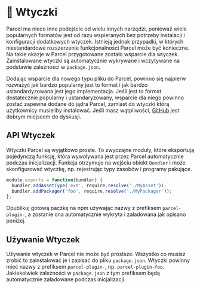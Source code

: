 # 🔌 Wtyczki

Parcel ma nieco inne podejście od wielu innych narzędzi, ponieważ wiele popularnych formatów jest od razu wspieranych bez potrzeby instalacji i konfiguracji dodatkowych wtyczek. Istnieją jednak przypadki, w których niestandardowe rozszerzenie funkcjonalności Parcel może być konieczne. Na takie okazje w Parcel przygotowane zostało wsparcie dla wtyczek. Zainstalowane wtyczki są automatycznie wykrywane i wczytywane na podstawie zależności w `package.json`.

Dodając wsparcie dla nowego typu pliku do Parcel, powinno się najpierw rozważyć jak bardzo popularny jest to format i jak bardzo ustandardyzowana jest jego implementacja. Jeśli jest to format dostatecznie popularny i ustandaryzowany, wsparcie dla niego powinno zostać zapewne dodane do jądra Parcel, zamiast do wtyczki którą użytkownicy musieliby instalować. Jeśli masz wątpliwości, [GitHub](https://github.com/parcel-bundler/parcel/issues) jest dobrym miejscem do dyskusji.

## API Wtyczek

Wtyczki Parcel są wyjątkowo proste. To zwyczajne moduły, które eksportują pojedynczą funkcję, która wywoływana jest przez Parcel automatycznie podczas inicjalizacji. Funkcja otrzymuje na wejściu obiekt `Bundler` i może skonfigurować wtyczkę, np. rejestrując typy zasobów i programy pakujące.

```javascript
module.exports = function(bundler) {
  bundler.addAssetType('ext', require.resolve('./MyAsset'));
  bundler.addPackager('foo', require.resolve('./MyPackager'));
};
```

Opublikuj gotową paczkę na npm używając nazwy z prefiksem `parcel-plugin-`, a zostanie ona automatycznie wykryta i załadowana jak opisano poniżej.

## Używanie Wtyczek

Używanie wtyczek w Parcel nie może być prostsze. Wszystko co musisz zrobić to zainstalować je i zapisać do pliku `package.json`. Wtyczki powinny mieć nazwy z prefiksem `parcel-plugin-`, np. `parcel-plugin-foo`. Jakiekolwiek zależności w `package.json` z tym prefiksem będą automatycznie załadowane podczas inicjalizacji.
